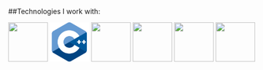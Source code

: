 ##Technologies I work with:

<img src="https://raw.githubusercontent.com/bablubambal/All_logo_and_pictures/main/frameworks/boostrap.svg" width="80" height="80"/> <img src="https://github.com/devicons/devicon/blob/master/icons/cplusplus/cplusplus-original.svg" width="80" height="80"/> <img src="https://github.com/AnDaczkowska/logo/blob/main/java.jpg" width="80" height="80"/> <img src="https://github.com/AnDaczkowska/logo/blob/main/html5ed.png" width="80" height="80"/> <img src="https://github.com/AnDaczkowska/logo/blob/main/css3ed.png" width="80" height="80"/> <img src="https://github.com/AnDaczkowska/logo/blob/main/javascripted.png" width="80" height="80"/>    



